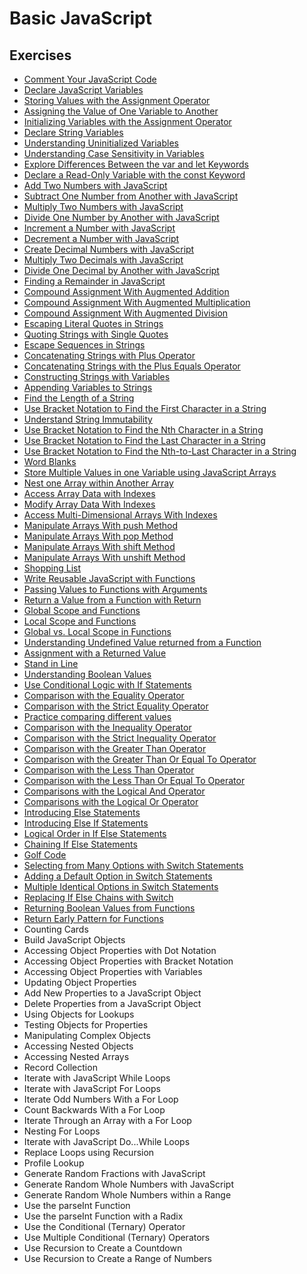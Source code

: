 # Basic JavaScript

## Exercises
- [Comment Your JavaScript Code](https://github.com/karan-cheema/FreeCodeCamp.org/blob/main/JavaScript%20Algorithms%20and%20Data%20Structures/Basic%20Javascript/comment.js)
- [Declare JavaScript Variables](https://github.com/karan-cheema/FreeCodeCamp.org/blob/main/JavaScript%20Algorithms%20and%20Data%20Structures/Basic%20Javascript/Declare%20JavaScript%20Variables.js)
- [Storing Values with the Assignment Operator](https://github.com/karan-cheema/FreeCodeCamp.org/blob/main/JavaScript%20Algorithms%20and%20Data%20Structures/Basic%20Javascript/Storing%20Values%20with%20the%20Assignment%20Operator.js)
- [Assigning the Value of One Variable to Another](https://github.com/karan-cheema/FreeCodeCamp.org/blob/main/JavaScript%20Algorithms%20and%20Data%20Structures/Basic%20Javascript/Assigning%20the%20Value%20of%20One%20Variable%20to%20Another.js)
- [Initializing Variables with the Assignment Operator](https://github.com/karan-cheema/FreeCodeCamp.org/blob/main/JavaScript%20Algorithms%20and%20Data%20Structures/Basic%20Javascript/Initializing%20Variables%20with%20the%20Assignment%20Operator.js)
- [Declare String Variables](https://github.com/karan-cheema/FreeCodeCamp.org/blob/main/JavaScript%20Algorithms%20and%20Data%20Structures/Basic%20Javascript/Declare%20String%20Variables.js)
- [Understanding Uninitialized Variables](https://github.com/karan-cheema/FreeCodeCamp.org/blob/main/JavaScript%20Algorithms%20and%20Data%20Structures/Basic%20Javascript/Understanding%20Uninitialized%20Variables.js)
- [Understanding Case Sensitivity in Variables](https://github.com/karan-cheema/FreeCodeCamp.org/blob/main/JavaScript%20Algorithms%20and%20Data%20Structures/Basic%20Javascript/Understanding%20Case%20Sensitivity%20in%20Variables.js)
- [Explore Differences Between the var and let Keywords](https://github.com/karan-cheema/FreeCodeCamp.org/blob/main/JavaScript%20Algorithms%20and%20Data%20Structures/Basic%20Javascript/Explore%20Differences%20Between%20the%20var%20and%20let%20Keywords.js)
- [Declare a Read-Only Variable with the const Keyword](https://github.com/karan-cheema/FreeCodeCamp.org/blob/main/JavaScript%20Algorithms%20and%20Data%20Structures/Basic%20Javascript/Declare%20a%20Read-Only%20Variable%20with%20the%20const%20Keyword.js)
- [Add Two Numbers with JavaScript](https://github.com/karan-cheema/FreeCodeCamp.org/blob/main/JavaScript%20Algorithms%20and%20Data%20Structures/Basic%20Javascript/Add%20Two%20Numbers%20with%20JavaScript.js)
- [Subtract One Number from Another with JavaScript](https://github.com/karan-cheema/FreeCodeCamp.org/blob/main/JavaScript%20Algorithms%20and%20Data%20Structures/Basic%20Javascript/Subtract%20One%20Number%20from%20Another%20with%20JavaScript.js)
- [Multiply Two Numbers with JavaScript](https://github.com/karan-cheema/FreeCodeCamp.org/blob/main/JavaScript%20Algorithms%20and%20Data%20Structures/Basic%20Javascript/Multiply%20Two%20Numbers%20with%20JavaScript.js)
- [Divide One Number by Another with JavaScript](https://github.com/karan-cheema/FreeCodeCamp.org/blob/main/JavaScript%20Algorithms%20and%20Data%20Structures/Basic%20Javascript/Divide%20One%20Number%20by%20Another%20with%20JavaScript.js)
- [Increment a Number with JavaScript](https://github.com/karan-cheema/FreeCodeCamp.org/blob/main/JavaScript%20Algorithms%20and%20Data%20Structures/Basic%20Javascript/Increment%20a%20Number%20with%20JavaScript.js)
- [Decrement a Number with JavaScript](https://github.com/karan-cheema/FreeCodeCamp.org/blob/main/JavaScript%20Algorithms%20and%20Data%20Structures/Basic%20Javascript/Decrement%20a%20Number%20with%20JavaScript.js)
- [Create Decimal Numbers with JavaScript](https://github.com/karan-cheema/FreeCodeCamp.org/blob/main/JavaScript%20Algorithms%20and%20Data%20Structures/Basic%20Javascript/Create%20Decimal%20Numbers%20with%20JavaScript.js)
- [Multiply Two Decimals with JavaScript](https://github.com/karan-cheema/FreeCodeCamp.org/blob/main/JavaScript%20Algorithms%20and%20Data%20Structures/Basic%20Javascript/Multiply%20Two%20Numbers%20with%20JavaScript.js)
- [Divide One Decimal by Another with JavaScript](https://github.com/karan-cheema/FreeCodeCamp.org/blob/main/JavaScript%20Algorithms%20and%20Data%20Structures/Basic%20Javascript/Divide%20One%20Decimal%20by%20Another%20with%20JavaScript.js)
- [Finding a Remainder in JavaScript](https://github.com/karan-cheema/FreeCodeCamp.org/blob/main/JavaScript%20Algorithms%20and%20Data%20Structures/Basic%20Javascript/Finding%20a%20Remainder%20in%20JavaScript.js)
- [Compound Assignment With Augmented Addition](https://github.com/karan-cheema/FreeCodeCamp.org/blob/main/JavaScript%20Algorithms%20and%20Data%20Structures/Basic%20Javascript/Compound%20Assignment%20With%20Augmented%20Addition.js)
- [Compound Assignment With Augmented Multiplication](https://github.com/karan-cheema/FreeCodeCamp.org/blob/main/JavaScript%20Algorithms%20and%20Data%20Structures/Basic%20Javascript/Compound%20Assignment%20With%20Augmented%20Multiplication.js)
- [Compound Assignment With Augmented Division](https://github.com/karan-cheema/FreeCodeCamp.org/blob/main/JavaScript%20Algorithms%20and%20Data%20Structures/Basic%20Javascript/Compound%20Assignment%20With%20Augmented%20Division.js)
- [Escaping Literal Quotes in Strings](https://github.com/karan-cheema/FreeCodeCamp.org/blob/main/JavaScript%20Algorithms%20and%20Data%20Structures/Basic%20Javascript/Escaping%20Literal%20Quotes%20in%20Strings.js)
- [Quoting Strings with Single Quotes](https://github.com/karan-cheema/FreeCodeCamp.org/blob/main/JavaScript%20Algorithms%20and%20Data%20Structures/Basic%20Javascript/Quoting%20Strings%20with%20Single%20Quotes.js)
- [Escape Sequences in Strings](https://github.com/karan-cheema/FreeCodeCamp.org/blob/main/JavaScript%20Algorithms%20and%20Data%20Structures/Basic%20Javascript/Escape%20Sequences%20in%20Strings.js)
- [Concatenating Strings with Plus Operator](https://github.com/karan-cheema/FreeCodeCamp.org/blob/main/JavaScript%20Algorithms%20and%20Data%20Structures/Basic%20Javascript/Concatenating%20Strings%20with%20Plus%20Operator.js)
- [Concatenating Strings with the Plus Equals Operator](https://github.com/karan-cheema/FreeCodeCamp.org/blob/main/JavaScript%20Algorithms%20and%20Data%20Structures/Basic%20Javascript/Concatenating%20Strings%20with%20the%20Plus%20Equals%20Operator.js)
- [Constructing Strings with Variables](https://github.com/karan-cheema/FreeCodeCamp.org/blob/main/JavaScript%20Algorithms%20and%20Data%20Structures/Basic%20Javascript/Constructing%20Strings%20with%20Variables.js)
- [Appending Variables to Strings](https://github.com/karan-cheema/FreeCodeCamp.org/blob/main/JavaScript%20Algorithms%20and%20Data%20Structures/Basic%20Javascript/Appending%20Variables%20to%20Strings.js)
- [Find the Length of a String](https://github.com/karan-cheema/FreeCodeCamp.org/blob/main/JavaScript%20Algorithms%20and%20Data%20Structures/Basic%20Javascript/Find%20the%20Length%20of%20a%20String.js)
- [Use Bracket Notation to Find the First Character in a String](https://github.com/karan-cheema/FreeCodeCamp.org/blob/main/JavaScript%20Algorithms%20and%20Data%20Structures/Basic%20Javascript)
- [Understand String Immutability](https://github.com/karan-cheema/FreeCodeCamp.org/blob/main/JavaScript%20Algorithms%20and%20Data%20Structures/Basic%20Javascript/Understand%20String%20Immutability.js)
- [Use Bracket Notation to Find the Nth Character in a String](https://github.com/karan-cheema/FreeCodeCamp.org/blob/main/JavaScript%20Algorithms%20and%20Data%20Structures/Basic%20Javascript/Use%20Bracket%20Notation%20to%20Find%20the%20Nth%20Character%20in%20a%20String.js)
- [Use Bracket Notation to Find the Last Character in a String](https://github.com/karan-cheema/FreeCodeCamp.org/blob/main/JavaScript%20Algorithms%20and%20Data%20Structures/Basic%20Javascript/Use%20Bracket%20Notation%20to%20Find%20the%20Last%20Character%20in%20a%20String.js)
- [Use Bracket Notation to Find the Nth-to-Last Character in a String](https://github.com/karan-cheema/FreeCodeCamp.org/blob/main/JavaScript%20Algorithms%20and%20Data%20Structures/Basic%20Javascript/Use%20Bracket%20Notation%20to%20Find%20the%20Nth-to-Last%20Character%20in%20a%20String.js)
- [Word Blanks](https://github.com/karan-cheema/FreeCodeCamp.org/blob/main/JavaScript%20Algorithms%20and%20Data%20Structures/Basic%20Javascript/Word%20Blanks.js)
- [Store Multiple Values in one Variable using JavaScript Arrays](https://github.com/karan-cheema/FreeCodeCamp.org/blob/main/JavaScript%20Algorithms%20and%20Data%20Structures/Basic%20Javascript/Store%20Multiple%20Values%20in%20one%20Variable%20using%20JavaScript%20Arrays.js)
- [Nest one Array within Another Array](https://github.com/karan-cheema/FreeCodeCamp.org/blob/main/JavaScript%20Algorithms%20and%20Data%20Structures/Basic%20Javascript/Nest%20one%20Array%20within%20Another%20Array.js)
- [Access Array Data with Indexes](https://github.com/karan-cheema/FreeCodeCamp.org/blob/main/JavaScript%20Algorithms%20and%20Data%20Structures/Basic%20Javascript/Access%20Array%20Data%20with%20Indexes.js)
- [Modify Array Data With Indexes](https://github.com/karan-cheema/FreeCodeCamp.org/blob/main/JavaScript%20Algorithms%20and%20Data%20Structures/Basic%20Javascript/Modify%20Array%20Data%20With%20Indexes.js)
- [Access Multi-Dimensional Arrays With Indexes](https://github.com/karan-cheema/FreeCodeCamp.org/blob/main/JavaScript%20Algorithms%20and%20Data%20Structures/Basic%20Javascript/Access%20Multi-Dimensional%20Arrays%20With%20Indexes.js)
- [Manipulate Arrays With push Method](https://github.com/karan-cheema/FreeCodeCamp.org/blob/main/JavaScript%20Algorithms%20and%20Data%20Structures/Basic%20Javascript/Manipulate%20Arrays%20With%20push%20Method.js)
- [Manipulate Arrays With pop Method](https://github.com/karan-cheema/FreeCodeCamp.org/blob/main/JavaScript%20Algorithms%20and%20Data%20Structures/Basic%20Javascript/Manipulate%20Arrays%20With%20pop%20Method.js)
- [Manipulate Arrays With shift Method](https://github.com/karan-cheema/FreeCodeCamp.org/blob/main/JavaScript%20Algorithms%20and%20Data%20Structures/Basic%20Javascript/Manipulate%20Arrays%20With%20shift%20Method.js)
- [Manipulate Arrays With unshift Method](https://github.com/karan-cheema/FreeCodeCamp.org/blob/main/JavaScript%20Algorithms%20and%20Data%20Structures/Basic%20Javascript/Manipulate%20Arrays%20With%20unshift%20Method.js)
- [Shopping List](https://github.com/karan-cheema/FreeCodeCamp.org/blob/main/JavaScript%20Algorithms%20and%20Data%20Structures/Basic%20Javascript/Shopping%20List.js)
- [Write Reusable JavaScript with Functions](https://github.com/karan-cheema/FreeCodeCamp.org/blob/main/JavaScript%20Algorithms%20and%20Data%20Structures/Basic%20Javascript/Write%20Reusable%20JavaScript%20with%20Functions.js)
- [Passing Values to Functions with Arguments](https://github.com/karan-cheema/FreeCodeCamp.org/blob/main/JavaScript%20Algorithms%20and%20Data%20Structures/Basic%20Javascript/Passing%20Values%20to%20Functions%20with%20Arguments.js)
- [Return a Value from a Function with Return](https://github.com/karan-cheema/FreeCodeCamp.org/blob/main/JavaScript%20Algorithms%20and%20Data%20Structures/Basic%20Javascript/Return%20a%20Value%20from%20a%20Function%20with%20Return.js)
- [Global Scope and Functions](https://github.com/karan-cheema/FreeCodeCamp.org/blob/main/JavaScript%20Algorithms%20and%20Data%20Structures/Basic%20Javascript/Global%20Scope%20and%20Functions.js)
- [Local Scope and Functions](https://github.com/karan-cheema/FreeCodeCamp.org/blob/main/JavaScript%20Algorithms%20and%20Data%20Structures/Basic%20Javascript/Local%20Scope%20and%20Functions.js)
- [Global vs. Local Scope in Functions](https://github.com/karan-cheema/FreeCodeCamp.org/blob/main/JavaScript%20Algorithms%20and%20Data%20Structures/Basic%20Javascript/Global%20vs.%20Local%20Scope%20in%20Functions.js)
- [Understanding Undefined Value returned from a Function](https://github.com/karan-cheema/FreeCodeCamp.org/blob/main/JavaScript%20Algorithms%20and%20Data%20Structures/Basic%20Javascript/Understanding%20Undefined%20Value%20returned%20from%20a%20Function.js)
- [Assignment with a Returned Value](https://github.com/karan-cheema/FreeCodeCamp.org/blob/main/JavaScript%20Algorithms%20and%20Data%20Structures/Basic%20Javascript/Assignment%20with%20a%20Returned%20Value.js)
- [Stand in Line](https://github.com/karan-cheema/FreeCodeCamp.org/blob/main/JavaScript%20Algorithms%20and%20Data%20Structures/Basic%20Javascript/Stand%20in%20Line.js)
- [Understanding Boolean Values](https://github.com/karan-cheema/FreeCodeCamp.org/blob/main/JavaScript%20Algorithms%20and%20Data%20Structures/Basic%20Javascript/Understanding%20Boolean%20Values.js)
- [Use Conditional Logic with If Statements](https://github.com/karan-cheema/FreeCodeCamp.org/blob/main/JavaScript%20Algorithms%20and%20Data%20Structures/Basic%20Javascript/Use%20Conditional%20Logic%20with%20If%20Statements.js)
- [Comparison with the Equality Operator](https://github.com/karan-cheema/FreeCodeCamp.org/blob/main/JavaScript%20Algorithms%20and%20Data%20Structures/Basic%20Javascript/Comparison%20with%20the%20Equality%20Operator.js)
- [Comparison with the Strict Equality Operator](https://github.com/karan-cheema/FreeCodeCamp.org/blob/main/JavaScript%20Algorithms%20and%20Data%20Structures/Basic%20Javascript/Comparison%20with%20the%20Strict%20Equality%20Operator.js)
- [Practice comparing different values](https://github.com/karan-cheema/FreeCodeCamp.org/blob/main/JavaScript%20Algorithms%20and%20Data%20Structures/Basic%20Javascript/Practice%20comparing%20different%20values.js)
- [Comparison with the Inequality Operator](https://github.com/karan-cheema/FreeCodeCamp.org/blob/main/JavaScript%20Algorithms%20and%20Data%20Structures/Basic%20Javascript/Comparison%20with%20the%20Inequality%20Operator.js)
- [Comparison with the Strict Inequality Operator](https://github.com/karan-cheema/FreeCodeCamp.org/blob/main/JavaScript%20Algorithms%20and%20Data%20Structures/Basic%20Javascript/Comparison%20with%20the%20Strict%20Inequality%20Operator.js)
- [Comparison with the Greater Than Operator](https://github.com/karan-cheema/FreeCodeCamp.org/blob/main/JavaScript%20Algorithms%20and%20Data%20Structures/Basic%20Javascript/Comparison%20with%20the%20Greater%20Than%20Operator.js)
- [Comparison with the Greater Than Or Equal To Operator](https://github.com/karan-cheema/FreeCodeCamp.org/blob/main/JavaScript%20Algorithms%20and%20Data%20Structures/Basic%20Javascript/Comparison%20with%20the%20Greater%20Than%20Or%20Equal%20To%20Operator.js)
- [Comparison with the Less Than Operator](https://github.com/karan-cheema/FreeCodeCamp.org/blob/main/JavaScript%20Algorithms%20and%20Data%20Structures/Basic%20Javascript/Comparison%20with%20the%20Less%20Than%20Operator.js)
- [Comparison with the Less Than Or Equal To Operator](https://github.com/karan-cheema/FreeCodeCamp.org/blob/main/JavaScript%20Algorithms%20and%20Data%20Structures/Basic%20Javascript/Comparison%20with%20the%20Less%20Than%20Or%20Equal%20To%20Operator.js)
- [Comparisons with the Logical And Operator](https://github.com/karan-cheema/FreeCodeCamp.org/blob/main/JavaScript%20Algorithms%20and%20Data%20Structures/Basic%20Javascript/Comparisons%20with%20the%20Logical%20And%20Operator.js)
- [Comparisons with the Logical Or Operator](https://github.com/karan-cheema/FreeCodeCamp.org/blob/main/JavaScript%20Algorithms%20and%20Data%20Structures/Basic%20Javascript/Comparisons%20with%20the%20Logical%20Or%20Operator.js)
- [Introducing Else Statements](https://github.com/karan-cheema/FreeCodeCamp.org/blob/main/JavaScript%20Algorithms%20and%20Data%20Structures/Basic%20Javascript/Introducing%20Else%20Statements.js)
- [Introducing Else If Statements](https://github.com/karan-cheema/FreeCodeCamp.org/blob/main/JavaScript%20Algorithms%20and%20Data%20Structures/Basic%20Javascript/Introducing%20Else%20If%20Statements.js)
- [Logical Order in If Else Statements](https://github.com/karan-cheema/FreeCodeCamp.org/blob/main/JavaScript%20Algorithms%20and%20Data%20Structures/Basic%20Javascript/Logical%20Order%20in%20If%20Else%20Statements.js)
- [Chaining If Else Statements](https://github.com/karan-cheema/FreeCodeCamp.org/blob/main/JavaScript%20Algorithms%20and%20Data%20Structures/Basic%20Javascript/Chaining%20If%20Else%20Statements.js)
- [Golf Code](https://github.com/karan-cheema/FreeCodeCamp.org/blob/main/JavaScript%20Algorithms%20and%20Data%20Structures/Basic%20Javascript/Golf%20Code.js)
- [Selecting from Many Options with Switch Statements](https://github.com/karan-cheema/FreeCodeCamp.org/blob/main/JavaScript%20Algorithms%20and%20Data%20Structures/Basic%20Javascript/Selecting%20from%20Many%20Options%20with%20Switch%20Statements.js)
- [Adding a Default Option in Switch Statements](https://github.com/karan-cheema/FreeCodeCamp.org/blob/main/JavaScript%20Algorithms%20and%20Data%20Structures/Basic%20Javascript/Selecting%20from%20Many%20Options%20with%20Switch%20Statements.js)
- [Multiple Identical Options in Switch Statements](https://github.com/karan-cheema/FreeCodeCamp.org/blob/main/JavaScript%20Algorithms%20and%20Data%20Structures/Basic%20Javascript/Multiple%20Identical%20Options%20in%20Switch%20Statements.js)
- [Replacing If Else Chains with Switch](https://github.com/karan-cheema/FreeCodeCamp.org/blob/main/JavaScript%20Algorithms%20and%20Data%20Structures/Basic%20Javascript/Replacing%20If%20Else%20Chains%20with%20Switch.js)
- [Returning Boolean Values from Functions](https://github.com/karan-cheema/FreeCodeCamp.org/blob/main/JavaScript%20Algorithms%20and%20Data%20Structures/Basic%20Javascript/Returning%20Boolean%20Values%20from%20Functions.js)
- [Return Early Pattern for Functions](https://github.com/karan-cheema/FreeCodeCamp.org/blob/main/JavaScript%20Algorithms%20and%20Data%20Structures/Basic%20Javascript/Return%20Early%20Pattern%20for%20Functions.js)
- Counting Cards
- Build JavaScript Objects
- Accessing Object Properties with Dot Notation
- Accessing Object Properties with Bracket Notation
- Accessing Object Properties with Variables
- Updating Object Properties
- Add New Properties to a JavaScript Object
- Delete Properties from a JavaScript Object
- Using Objects for Lookups
- Testing Objects for Properties
- Manipulating Complex Objects
- Accessing Nested Objects
- Accessing Nested Arrays
- Record Collection
- Iterate with JavaScript While Loops
- Iterate with JavaScript For Loops
- Iterate Odd Numbers With a For Loop
- Count Backwards With a For Loop
- Iterate Through an Array with a For Loop
- Nesting For Loops
- Iterate with JavaScript Do...While Loops
- Replace Loops using Recursion
- Profile Lookup
- Generate Random Fractions with JavaScript
- Generate Random Whole Numbers with JavaScript
- Generate Random Whole Numbers within a Range
- Use the parseInt Function
- Use the parseInt Function with a Radix
- Use the Conditional (Ternary) Operator
- Use Multiple Conditional (Ternary) Operators
- Use Recursion to Create a Countdown
- Use Recursion to Create a Range of Numbers
